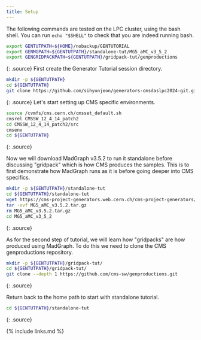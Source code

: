 ```yaml
---
title: Setup
---
```

The following commands are tested on the LPC cluster, using the bash shell.
You can run `echo "$SHELL"` to check that you are indeed running bash.
~~~bash
export GENTUTPATH=${HOME}/nobackup/GENTUTORIAL
export GENMGPATH=${GENTUTPATH}/standalone-tut/MG5_aMC_v3_5_2
export GENGRIDPACKPATH=${GENTUTPATH}/gridpack-tut/genproductions
~~~
{: .source}
First create the Generator Tutorial session directory.
~~~bash
mkdir -p ${GENTUTPATH}
cd ${GENTUTPATH}
git clone https://github.com/sihyunjeon/generators-cmsdaslpc2024-git.git
~~~
{: .source}
Let's start setting up CMS specific environments.
~~~bash
source /cvmfs/cms.cern.ch/cmsset_default.sh
cmsrel CMSSW_12_4_14_patch2
cd CMSSW_12_4_14_patch2/src
cmsenv
cd ${GENTUTPATH}
~~~
{: .source}

Now we will download MadGraph v3.5.2 to run it standalone before discussing "gridpack" which is how CMS produces the samples.
This is to first demonstrate how MadGraph runs as it is before going deeper into CMS specifics.
~~~bash
mkdir -p ${GENTUTPATH}/standalone-tut
cd ${GENTUTPATH}/standalone-tut
wget https://cms-project-generators.web.cern.ch/cms-project-generators/MG5_aMC_v3.5.2.tar.gz
tar -xvf MG5_aMC_v3.5.2.tar.gz
rm MG5_aMC_v3.5.2.tar.gz
cd MG5_aMC_v3_5_2
~~~
{: .source}

As for the second step of tutorial, we will learn how "gridpacks" are how produced using MadGraph.
To do this we need to clone the CMS genproductions repository.
~~~bash
mkdir -p ${GENTUTPATH}/gridpack-tut/
cd ${GENTUTPATH}/gridpack-tut/
git clone --depth 1 https://github.com/cms-sw/genproductions.git
~~~
{: .source}

Return back to the home path to start with standalone tutorial.
~~~bash
cd ${GENTUTPATH}/standalone-tut
~~~
{: .source}

{% include links.md %}
